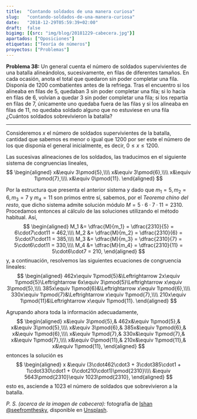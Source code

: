 ```yaml
---
title:  "Contando soldados de una manera curiosa"
slug:   "contando-soldados-de-una-manera-curiosa"
date:   "2018-12-29T05:59:39+02:00"
draft:  false
bigimg: [{src: "img/blog/20181229-cabecera.jpg"}]
apartados: ["Oposiciones"]
etiquetas: ["Teoría de números"]
proyectos: ["Problemas"]
---
```


**Problema 38:** Un general cuenta el número de soldados supervivientes de una batalla alineándolos, sucesivamente, en filas de diferentes tamaños. En cada ocasión, anota el total que quedaron sin poder completar una fila. Disponía de $1200$ combatientes antes de la refriega. Tras el encuentro si los alineaba en filas de $5$, quedaban $3$ sin poder completar una fila; si lo hacía en filas de $6$, volvían a quedar $3$ sin poder completar una fila; si los repartía en filas de $7$, únicamente uno quedaba fuera de las filas y si los alineaba en filas de $11$, no quedaba soldado alguno que no estuviese en una fila ¿Cuántos soldados sobrevivieron la batalla?

<!--more-->

***

Consideremos $x$ el número de soldados supervivientes de la batalla, cantidad que sabemos es menor o igual que $1200$ por ser este el número de los que disponía el general inicialmente, es decir, $0\leq x\leq 1200$.

Las sucesivas alineaciones de los soldados, las traducimos en el siguiente sistema de congruencias lineales,
$$
\begin{aligned}
x&\equiv 3\pmod{5},\\\\ x&\equiv 3\pmod{6},\\\\ x&\equiv 1\pmod{7},\\\\ x&\equiv 0\pmod{11}.
\end{aligned}
$$

Por la estructura que presenta el anterior sistema y dado que $m_1=5, m_2=6, m_3=7$ y $m_4=11$ son primos entre sí, sabemos, por el *Teorema chino del resto*, que dicho sistema admite solución módulo $M=5\cdot6\cdot7\cdot11 = 2310$. Procedamos entonces al cálculo de las soluciones utilizando el método habitual. Así,
$$
\begin{aligned}
M_1 &= \dfrac{M}{m_1} = \dfrac{2310}{5} = 6\cdot7\cdot11 = 462,\\\\ M_2 &= \dfrac{M}{m_2} = \dfrac{2310}{6} = 5\cdot7\cdot11 = 385,\\\\ M_3 &= \dfrac{M}{m_3} = \dfrac{2310}{7} = 5\cdot6\cdot11 = 330,\\\\ M_4 &= \dfrac{M}{m_4} = \dfrac{2310}{11} = 5\cdot6\cdot7 = 210,
\end{aligned}
$$
y, a continuación, resolvemos las siguientes ecuaciones de congruencia lineales:
$$
\begin{aligned}
462x\equiv 1\pmod{5}&\Leftrightarrow 2x\equiv 1\pmod{5}\Leftrightarrow 6x\equiv 3\pmod{5}\Leftrightarrow x\equiv 3\pmod{5},\\\\ 385x\equiv 1\pmod{6}&\Leftrightarrow x\equiv 1\pmod{6},\\\\ 330x\equiv 1\pmod{7}&\Leftrightarrow x\equiv 1\pmod{7},\\\\ 210x\equiv 1\pmod{11}&\Leftrightarrow x\equiv 1\pmod{11}.
\end{aligned}
$$

Agrupando ahora toda la información adecuadamente,
$$
\begin{aligned}
x&\equiv 3\pmod{5},& 462x&\equiv 1\pmod{5},& x&\equiv 3\pmod{5},\\\\ x&\equiv 3\pmod{6},& 385x&\equiv 1\pmod{6},& x&\equiv 1\pmod{6},\\\\ x&\equiv 1\pmod{7},& 330x&\equiv 1\pmod{7},& x&\equiv 1\pmod{7},\\\\ x&\equiv 0\pmod{11},& 210x&\equiv 1\pmod{11},& x&\equiv 1\pmod{11},
\end{aligned}
$$
entonces la solución es 
$$
\begin{aligned}
x &\equiv (3\cdot462\cdot3 + 3\cdot385\cdot1 + 1\cdot330\cdot1 + 0\cdot210\cdot1)\pmod{2310}\\\\ &\equiv 5643\pmod{2310}\equiv 1023\pmod{2310},
\end{aligned}
$$
esto es, asciende a $1023$ el número de soldados que sobrevivieron a la batalla.

*P. S. (acerca de la imagen de cabecera):* fotografía de [Ishan @seefromthesky](https://unsplash.com/@seefromthesky), disponible en [Unsplash](https://unsplash.com/photos/GSZQ_eupukE).